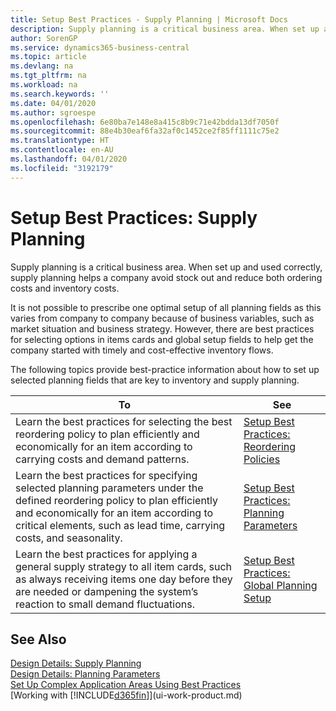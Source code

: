 ```yaml
---
title: Setup Best Practices - Supply Planning | Microsoft Docs
description: Supply planning is a critical business area. When set up and used correctly, supply planning helps a company avoid stock out and reduce both ordering costs and inventory costs.
author: SorenGP
ms.service: dynamics365-business-central
ms.topic: article
ms.devlang: na
ms.tgt_pltfrm: na
ms.workload: na
ms.search.keywords: ''
ms.date: 04/01/2020
ms.author: sgroespe
ms.openlocfilehash: 6e80ba7e148e8a415c8b9c71e42bdda13df7050f
ms.sourcegitcommit: 88e4b30eaf6fa32af0c1452ce2f85ff1111c75e2
ms.translationtype: HT
ms.contentlocale: en-AU
ms.lasthandoff: 04/01/2020
ms.locfileid: "3192179"
---
```

# <a name="setup-best-practices-supply-planning"></a>Setup Best Practices: Supply Planning
Supply planning is a critical business area. When set up and used correctly, supply planning helps a company avoid stock out and reduce both ordering costs and inventory costs.  

 It is not possible to prescribe one optimal setup of all planning fields as this varies from company to company because of business variables, such as market situation and business strategy. However, there are best practices for selecting options in items cards and global setup fields to help get the company started with timely and cost-effective inventory flows.  

 The following topics provide best-practice information about how to set up selected planning fields that are key to inventory and supply planning.  

|**To**|**See**|  
|------------|-------------|  
|Learn the best practices for selecting the best reordering policy to plan efficiently and economically for an item according to carrying costs and demand patterns.|[Setup Best Practices: Reordering Policies](setup-best-practices-reordering-policies.md)|  
|Learn the best practices for specifying selected planning parameters under the defined reordering policy to plan efficiently and economically for an item according to critical elements, such as lead time, carrying costs, and seasonality.|[Setup Best Practices: Planning Parameters](setup-best-practices-planning-parameters.md)|  
|Learn the best practices for applying a general supply strategy to all item cards, such as always receiving items one day before they are needed or dampening the system’s reaction to small demand fluctuations.|[Setup Best Practices: Global Planning Setup](setup-best-practices-global-planning-setup.md)|  

## <a name="see-also"></a>See Also  
 [Design Details: Supply Planning](design-details-supply-planning.md)   
 [Design Details: Planning Parameters](design-details-planning-parameters.md)   
 [Set Up Complex Application Areas Using Best Practices](set-up-complex-application-areas-using-best-practices.md)  
 [Working with [!INCLUDE[d365fin](includes/d365fin_md.md)]](ui-work-product.md)
